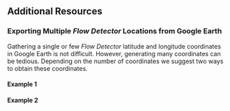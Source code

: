 ## Additional Resources

### Exporting Multiple _Flow Detector_ Locations from Google Earth
Gathering a single or few _Flow Detector_ latitude and longitude coordinates in Google Earth is not difficult. However, generating many coordinates can be tedious. Depending on the number of coordinates we suggest two ways to obtain these coordinates.

#### Example 1

#### Example 2
